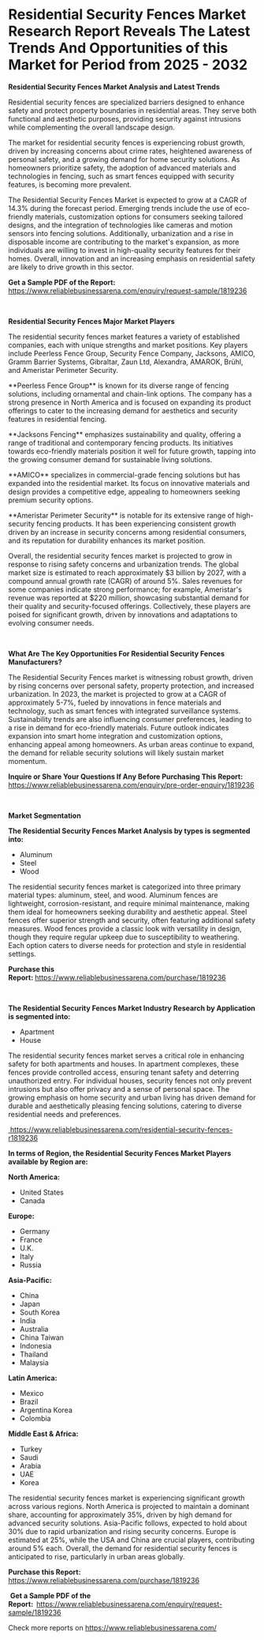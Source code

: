 <p><h1>Residential Security Fences Market Research Report Reveals The Latest Trends And Opportunities of this Market for Period from 2025 - 2032</h1></p><p><strong>Residential Security Fences Market Analysis and Latest Trends</strong></p>
<p><p>Residential security fences are specialized barriers designed to enhance safety and protect property boundaries in residential areas. They serve both functional and aesthetic purposes, providing security against intrusions while complementing the overall landscape design. </p><p>The market for residential security fences is experiencing robust growth, driven by increasing concerns about crime rates, heightened awareness of personal safety, and a growing demand for home security solutions. As homeowners prioritize safety, the adoption of advanced materials and technologies in fencing, such as smart fences equipped with security features, is becoming more prevalent. </p><p>The Residential Security Fences Market is expected to grow at a CAGR of 14.3% during the forecast period. Emerging trends include the use of eco-friendly materials, customization options for consumers seeking tailored designs, and the integration of technologies like cameras and motion sensors into fencing solutions. Additionally, urbanization and a rise in disposable income are contributing to the market's expansion, as more individuals are willing to invest in high-quality security features for their homes. Overall, innovation and an increasing emphasis on residential safety are likely to drive growth in this sector.</p></p>
<p><strong>Get a Sample PDF of the Report:&nbsp;</strong> <a href="https://www.reliablebusinessarena.com/enquiry/request-sample/1819236?utm_campaign=3138&utm_medium=2&utm_source=Github&utm_content=ia&utm_term=09042025&utm_id=residential-security-fences">https://www.reliablebusinessarena.com/enquiry/request-sample/1819236</a></p>
<p>&nbsp;</p>
<p><strong>Residential Security Fences Major Market Players</strong></p>
<p><p>The residential security fences market features a variety of established companies, each with unique strengths and market positions. Key players include Peerless Fence Group, Security Fence Company, Jacksons, AMICO, Gramm Barrier Systems, Gibraltar, Zaun Ltd, Alexandra, AMAROK, Brühl, and Ameristar Perimeter Security.</p><p>**Peerless Fence Group** is known for its diverse range of fencing solutions, including ornamental and chain-link options. The company has a strong presence in North America and is focused on expanding its product offerings to cater to the increasing demand for aesthetics and security features in residential fencing.</p><p>**Jacksons Fencing** emphasizes sustainability and quality, offering a range of traditional and contemporary fencing products. Its initiatives towards eco-friendly materials position it well for future growth, tapping into the growing consumer demand for sustainable living solutions.</p><p>**AMICO** specializes in commercial-grade fencing solutions but has expanded into the residential market. Its focus on innovative materials and design provides a competitive edge, appealing to homeowners seeking premium security options.</p><p>**Ameristar Perimeter Security** is notable for its extensive range of high-security fencing products. It has been experiencing consistent growth driven by an increase in security concerns among residential consumers, and its reputation for durability enhances its market position.</p><p>Overall, the residential security fences market is projected to grow in response to rising safety concerns and urbanization trends. The global market size is estimated to reach approximately $3 billion by 2027, with a compound annual growth rate (CAGR) of around 5%. Sales revenues for some companies indicate strong performance; for example, Ameristar's revenue was reported at $220 million, showcasing substantial demand for their quality and security-focused offerings. Collectively, these players are poised for significant growth, driven by innovations and adaptations to evolving consumer needs.</p></p>
<p>&nbsp;</p>
<p><strong>What Are The Key Opportunities For Residential Security Fences Manufacturers?</strong></p>
<p><p>The Residential Security Fences market is witnessing robust growth, driven by rising concerns over personal safety, property protection, and increased urbanization. In 2023, the market is projected to grow at a CAGR of approximately 5-7%, fueled by innovations in fence materials and technology, such as smart fences with integrated surveillance systems. Sustainability trends are also influencing consumer preferences, leading to a rise in demand for eco-friendly materials. Future outlook indicates expansion into smart home integration and customization options, enhancing appeal among homeowners. As urban areas continue to expand, the demand for reliable security solutions will likely sustain market momentum.</p></p>
<p><strong>Inquire or Share Your Questions If Any Before Purchasing This Report:</strong> <a href="https://www.reliablebusinessarena.com/enquiry/pre-order-enquiry/1819236?utm_campaign=3138&utm_medium=2&utm_source=Github&utm_content=ia&utm_term=09042025&utm_id=residential-security-fences">https://www.reliablebusinessarena.com/enquiry/pre-order-enquiry/1819236</a></p>
<p>&nbsp;</p>
<p><strong>Market Segmentation</strong></p>
<p><strong>The Residential Security Fences Market Analysis by types is segmented into:</strong></p>
<p><ul><li>Aluminum</li><li>Steel</li><li>Wood</li></ul></p>
<p><p>The residential security fences market is categorized into three primary material types: aluminum, steel, and wood. Aluminum fences are lightweight, corrosion-resistant, and require minimal maintenance, making them ideal for homeowners seeking durability and aesthetic appeal. Steel fences offer superior strength and security, often featuring additional safety measures. Wood fences provide a classic look with versatility in design, though they require regular upkeep due to susceptibility to weathering. Each option caters to diverse needs for protection and style in residential settings.</p></p>
<p><strong>Purchase this Report:&nbsp;</strong><a href="https://www.reliablebusinessarena.com/purchase/1819236?utm_campaign=3138&utm_medium=2&utm_source=Github&utm_content=ia&utm_term=09042025&utm_id=residential-security-fences">https://www.reliablebusinessarena.com/purchase/1819236</a></p>
<p>&nbsp;</p>
<p><strong>The Residential Security Fences Market Industry Research by Application is segmented into:</strong></p>
<p><ul><li>Apartment</li><li>House</li></ul></p>
<p><p>The residential security fences market serves a critical role in enhancing safety for both apartments and houses. In apartment complexes, these fences provide controlled access, ensuring tenant safety and deterring unauthorized entry. For individual houses, security fences not only prevent intrusions but also offer privacy and a sense of personal space. The growing emphasis on home security and urban living has driven demand for durable and aesthetically pleasing fencing solutions, catering to diverse residential needs and preferences.</p></p>
<p><a href="https://www.reliablebusinessarena.com/residential-security-fences-r1819236?utm_campaign=3138&utm_medium=2&utm_source=Github&utm_content=ia&utm_term=09042025&utm_id=residential-security-fences">&nbsp;https://www.reliablebusinessarena.com/residential-security-fences-r1819236</a></p>
<p><strong>In terms of Region, the Residential Security Fences Market Players available by Region are:</strong></p>
<p>
    <p> <strong> North America: </strong>
        <ul>
            <li>United States</li>
            <li>Canada</li>
        </ul>
        </p> 
    <p> <strong> Europe: </strong>
        <ul>
            <li>Germany</li>
            <li>France</li>
            <li>U.K.</li>
            <li>Italy</li>
            <li>Russia</li>
        </ul>
        </p> 
    <p> <strong> Asia-Pacific: </strong>
        <ul>
            <li>China</li>
            <li>Japan</li>
            <li>South Korea</li>
            <li>India</li>
            <li>Australia</li>
            <li>China Taiwan</li>
            <li>Indonesia</li>
            <li>Thailand</li>
            <li>Malaysia</li>
        </ul>
        </p> 
    <p> <strong> Latin America: </strong>
        <ul>
            <li>Mexico</li>
            <li>Brazil</li>
            <li>Argentina Korea</li>
            <li>Colombia</li>
        </ul>
        </p> 
    <p> <strong> Middle East & Africa: </strong>
        <ul>
            <li>Turkey</li>
            <li>Saudi</li>
            <li>Arabia</li>
            <li>UAE</li>
            <li>Korea</li>
        </ul>
    </p>
    </p>
<p><p>The residential security fences market is experiencing significant growth across various regions. North America is projected to maintain a dominant share, accounting for approximately 35%, driven by high demand for advanced security solutions. Asia-Pacific follows, expected to hold about 30% due to rapid urbanization and rising security concerns. Europe is estimated at 25%, while the USA and China are crucial players, contributing around 5% each. Overall, the demand for residential security fences is anticipated to rise, particularly in urban areas globally.</p></p>
<p><strong>Purchase this Report: </strong><a href="https://www.reliablebusinessarena.com/purchase/1819236?utm_campaign=3138&utm_medium=2&utm_source=Github&utm_content=ia&utm_term=09042025&utm_id=residential-security-fences">https://www.reliablebusinessarena.com/purchase/1819236</a></p>
<p>&nbsp;<strong>Get a Sample PDF of the Report:&nbsp;&nbsp;</strong><a href="https://www.reliablebusinessarena.com/enquiry/request-sample/1819236?utm_campaign=3138&utm_medium=2&utm_source=Github&utm_content=ia&utm_term=09042025&utm_id=residential-security-fences">https://www.reliablebusinessarena.com/enquiry/request-sample/1819236</a></p>
<p><strong></strong></p>
<p>Check more reports on <a href="https://www.reliablebusinessarena.com/?utm_campaign=3138&utm_medium=2&utm_source=Github&utm_content=ia&utm_term=09042025&utm_id=residential-security-fences">https://www.reliablebusinessarena.com/</a></p>